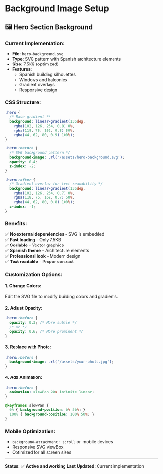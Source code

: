 # Background Image Setup

## 🖼️ **Hero Section Background**

### **Current Implementation:**
- **File**: `hero-background.svg`
- **Type**: SVG pattern with Spanish architecture elements
- **Size**: 7.5KB (optimized)
- **Features**: 
  - Spanish building silhouettes
  - Windows and balconies
  - Gradient overlays
  - Responsive design

### **CSS Structure:**
```css
.hero {
  /* Base gradient */
  background: linear-gradient(135deg, 
    rgba(102, 126, 234, 0.8) 0%, 
    rgba(118, 75, 162, 0.8) 50%, 
    rgba(44, 62, 80, 0.9) 100%);
}

.hero::before {
  /* SVG background pattern */
  background-image: url('/assets/hero-background.svg');
  opacity: 0.4;
  z-index: -2;
}

.hero::after {
  /* Gradient overlay for text readability */
  background: linear-gradient(135deg, 
    rgba(102, 126, 234, 0.7) 0%, 
    rgba(118, 75, 162, 0.7) 50%, 
    rgba(44, 62, 80, 0.8) 100%);
  z-index: -1;
}
```

### **Benefits:**
✅ **No external dependencies** - SVG is embedded  
✅ **Fast loading** - Only 7.5KB  
✅ **Scalable** - Vector graphics  
✅ **Spanish theme** - Architecture elements  
✅ **Professional look** - Modern design  
✅ **Text readable** - Proper contrast  

### **Customization Options:**

#### **1. Change Colors:**
Edit the SVG file to modify building colors and gradients.

#### **2. Adjust Opacity:**
```css
.hero::before {
  opacity: 0.3; /* More subtle */
  /* or */
  opacity: 0.6; /* More prominent */
}
```

#### **3. Replace with Photo:**
```css
.hero::before {
  background-image: url('/assets/your-photo.jpg');
}
```

#### **4. Add Animation:**
```css
.hero::before {
  animation: slowPan 20s infinite linear;
}

@keyframes slowPan {
  0% { background-position: 0% 50%; }
  100% { background-position: 100% 50%; }
}
```

### **Mobile Optimization:**
- `background-attachment: scroll` on mobile devices
- Responsive SVG viewBox
- Optimized for all screen sizes

---

**Status**: ✅ **Active and working**
**Last Updated**: Current implementation
